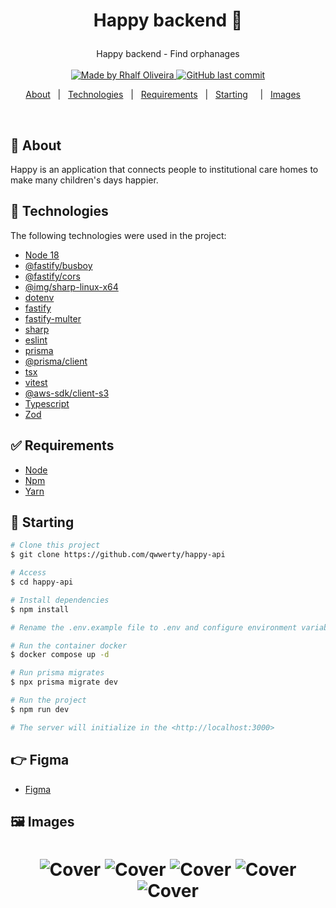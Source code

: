 <h1 align="center">
  
Happy backend :rocket:

</h1>

<p align="center">
  Happy backend - Find orphanages
  <br>
  <br>

  <a href="www.linkedin.com/in/rhalfoliveira">
    <img alt="Made by Rhalf Oliveira" src="https://img.shields.io/badge/made%20by-Rhalf%20Oliveira-%237519C1">
  </a>
  <a href="https://github.com/qwwerty/happy-api/commits/master">
    <img alt="GitHub last commit" src="https://img.shields.io/github/last-commit/qwwerty/happy-api">
  </a>

</p>

<p align="center">
  <a href="#dart-sobre">About</a> &#xa0; | &#xa0; 
  <a href="#rocket-tecnologias">Technologies</a> &#xa0; | &#xa0;
  <a href="#white_check_mark-requerimentos">Requirements</a> &#xa0; | &#xa0;
  <a href="#checkered_flag-começando">Starting</a> &#xa0; &#xa0; | &#xa0;
  <a href="#framed_picture-imagens">Images</a> &#xa0; &#xa0;
</p>

<br>

## :dart: About

Happy is an application that connects people to institutional care homes to make many children's days happier.

## :rocket: Technologies

The following technologies were used in the project:

- [Node 18](https://nodejs.org/en)
- [@fastify/busboy](https://www.npmjs.com/package/@fastify/busboy)
- [@fastify/cors](https://github.com/fastify/fastify-cors)
- [@img/sharp-linux-x64](https://www.npmjs.com/package/@img/sharp-linux-x64)
- [dotenv](https://duckduckgo.com/?q=dotenv&atb=v408-4wa&ia=web)
- [fastify](https://fastify.dev/)
- [fastify-multer](https://github.com/fox1t/fastify-multer)
- [sharp](https://duckduckgo.com/?q=sharp+js&atb=v408-4wa&ia=web)
- [eslint](https://eslint.org/)
- [prisma](https://www.prisma.io/)
- [@prisma/client](https://www.prisma.io/docs/orm/prisma-client)
- [tsx](https://duckduckgo.com/?q=tsx+js&atb=v408-4wa&ia=web)
- [vitest](https://vitest.dev/)
- [@aws-sdk/client-s3](https://docs.aws.amazon.com/AWSJavaScriptSDK/v3/latest/client/s3/)
- [Typescript](https://www.typescriptlang.org/)
- [Zod](https://zod.dev/)

## :white_check_mark: Requirements

- [Node](https://nodejs.org/en/)
- [Npm](https://www.npmjs.com/)
- [Yarn](https://yarnpkg.com/lang/en/)

## :checkered_flag: Starting

```bash
# Clone this project
$ git clone https://github.com/qwwerty/happy-api

# Access
$ cd happy-api

# Install dependencies
$ npm install

# Rename the .env.example file to .env and configure environment variables

# Run the container docker
$ docker compose up -d

# Run prisma migrates
$ npx prisma migrate dev

# Run the project
$ npm run dev

# The server will initialize in the <http://localhost:3000>
```

## :point_right: Figma

- [Figma](<https://www.figma.com/file/IvfKjdAkhV4jOKmnaOjW3D/Happy-Web-(Copy)?type=design&node-id=0%3A1&mode=dev>)

## :framed_picture: Images

<h1 align="center">
    <img alt="Cover" src = "./.github/images/image-01.png" />
    <img alt="Cover" src = "./.github/images/image-02.png" />
    <img alt="Cover" src = "./.github/images/image-03.png" />
    <img alt="Cover" src = "./.github/images/image-04.png" />
    <img alt="Cover" src = "./.github/images/image-05.png" />
</h1>
